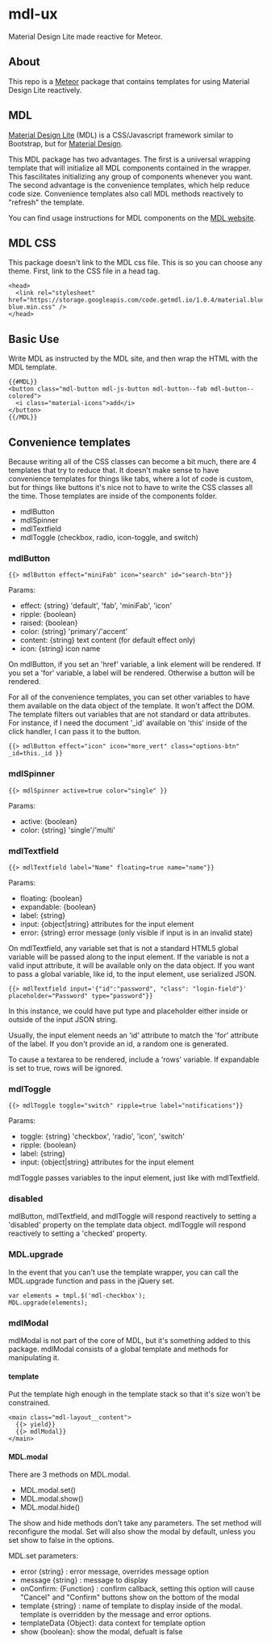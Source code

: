 # mdl-ux #
Material Design Lite made reactive for Meteor.

## About ##
This repo is a [Meteor](https://www.meteor.com/) package that contains templates for using Material Design Lite reactively.

## MDL ##
[Material Design Lite](http://www.getmdl.io/index.html) (MDL) is a CSS/Javascript framework similar to Bootstrap, but for [Material Design](https://www.google.com/design/spec/material-design/introduction.html).

This MDL package has two advantages.  The first is a universal wrapping template that will initialize all MDL components contained in the wrapper.  This fascilitates initializing any group of components whenever you want.
The second advantage is the convenience templates, which help reduce code size.  Convenience templates also call MDL methods reactively to "refresh" the template.

You can find usage instructions for MDL components on the [MDL website](http://www.getmdl.io/index.html).

## MDL CSS ##
This package doesn't link to the MDL css file.  This is so you can choose any theme.  First, link to the CSS file in a head tag.
```
<head>
  <link rel="stylesheet" href="https://storage.googleapis.com/code.getmdl.io/1.0.4/material.blue_grey-blue.min.css" />
</head>
```

## Basic Use ##
Write MDL as instructed by the MDL site, and then wrap the HTML with the MDL template.

```
{{#MDL}}
<button class="mdl-button mdl-js-button mdl-button--fab mdl-button--colored">
  <i class="material-icons">add</i>
</button>
{{/MDL}}
```


## Convenience templates ##
Because writing all of the CSS classes can become a bit much, there are 4 templates that try to reduce that.
It doesn't make sense to have convenience templates for things like tabs, where a lot of code is custom, but for things like buttons
it's nice not to have to write the CSS classes all the time.  Those templates are inside of the components folder.
* mdlButton
* mdlSpinner
* mdlTextfield
* mdlToggle (checkbox, radio, icon-toggle, and switch)



### mdlButton ###
```
{{> mdlButton effect="miniFab" icon="search" id="search-btn"}}
```
Params:
* effect:  {string} 'default', 'fab', 'miniFab', 'icon'
* ripple: {boolean}
* raised: {boolean}
* color: {string} 'primary'/'accent'
* content: {string} text content (for default effect only)
* icon: {string} icon name

On mdlButton, if you set an 'href' variable, a link element will be rendered.  If you set a 'for' variable, a label will be rendered. Otherwise a button will be rendered.

For all of the convenience templates, you can set other variables to have them available on the data object of the template.  It won't affect the DOM.  The template filters out variables that are not standard or data attributes.  For instance, if I need the document '_id' available on 'this' inside of the click handler, I can pass it to the button.
```
{{> mdlButton effect="icon" icon="more_vert" class="options-btn" _id=this._id }}
```



### mdlSpinner ###
```
{{> mdlSpinner active=true color="single" }}
```
Params:
* active: {boolean}
* color: {string} 'single'/'multi'




### mdlTextfield ###
```
{{> mdlTextfield label="Name" floating=true name="name"}}
```
Params:
* floating: {boolean}
* expandable: {boolean}
* label: {string}
* input: {object|string} attributes for the input element
* error: {string} error message (only visible if input is in an invalid state)

On mdlTextfield, any variable set that is not a standard HTML5 global variable will be passed along to the input element.  If the variable is not a valid input attribute, it will be available only on the data object.  If you want to pass a global variable, like id, to the input element, use serialized JSON.

```
{{> mdlTextfield input='{"id":"password", "class": "login-field"}' placeholder="Password" type="password"}}
```
In this instance, we could have put type and placeholder either inside or outside of the input JSON string.

Usually, the input element needs an 'id' attribute to match the 'for' attribute of the label.  If you don't provide an id, a random one is generated.

To cause a textarea to be rendered, include a 'rows' variable.  If expandable is set to true, rows will be ignored.



### mdlToggle ###
```
{{> mdlToggle toggle="switch" ripple=true label="notifications"}}
```
Params:
* toggle: {string} 'checkbox', 'radio', 'icon', 'switch'
* ripple: {boolean}
* label: {string}
* input: {object|string} attributes for the input element

mdlToggle passes variables to the input element, just like with mdlTextfield.



### disabled ###
mdlButton, mdlTextfield, and mdlToggle will respond reactively to setting a 'disabled' property on the template data object.  mdlToggle will respond reactively to setting a 'checked' property.


### MDL.upgrade ###
In the event that you can't use the template wrapper, you can call the MDL.upgrade function and pass in the jQuery set.
```
var elements = tmpl.$('mdl-checkbox');
MDL.upgrade(elements);
```


### mdlModal ###
mdlModal is not part of the core of MDL, but it's something added to this package.  mdlModal consists of a global template and methods for manipulating it.

#### template ####
Put the template high enough in the template stack so that it's size won't be constrained.
```
<main class="mdl-layout__content">
  {{> yield}}
  {{> mdlModal}}
</main>
```

#### MDL.modal ####
There are 3 methods on MDL.modal.
* MDL.modal.set()
* MDL.modal.show()
* MDL.modal.hide()

The show and hide methods don't take any parameters.  The set method will reconfigure the modal.  Set will also show the modal by default, unless you set show to false in the options.

MDL.set parameters:
* error {string} : error message, overrides message option
* message {string} : message to display
* onConfirm: {Function} : confirm callback, setting this option will cause "Cancel" and "Confirm" buttons show on the bottom of the modal
* template {string} : name of template to display inside of the modal.  template is overridden by the message and error options.
* templateData {Object}: data context for template option
* show {boolean}: show the modal, defualt is false

